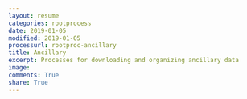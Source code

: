 ```yaml
---
layout: resume
categories: rootprocess
date: 2019-01-05
modified: 2019-01-05
processurl: rootproc-ancillary
title: Ancillary
excerpt: Processes for downloading and organizing ancillary data
image: 
comments: True
share: True
---
```

